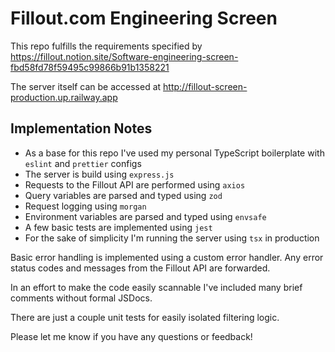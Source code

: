 # Fillout.com Engineering Screen

This repo fulfills the requirements specified by https://fillout.notion.site/Software-engineering-screen-fbd58fd78f59495c99866b91b1358221

The server itself can be accessed at http://fillout-screen-production.up.railway.app

## Implementation Notes

- As a base for this repo I've used my personal TypeScript boilerplate with `eslint` and `prettier` configs
- The server is build using `express.js`
- Requests to the Fillout API are performed using `axios`
- Query variables are parsed and typed using `zod`
- Request logging using `morgan`
- Environment variables are parsed and typed using `envsafe`
- A few basic tests are implemented using `jest`
- For the sake of simplicity I'm running the server using `tsx` in production

Basic error handling is implemented using a custom error handler. Any error status codes and messages from the Fillout API are forwarded.

In an effort to make the code easily scannable I've included many brief comments without formal JSDocs.

There are just a couple unit tests for easily isolated filtering logic.

Please let me know if you have any questions or feedback!
